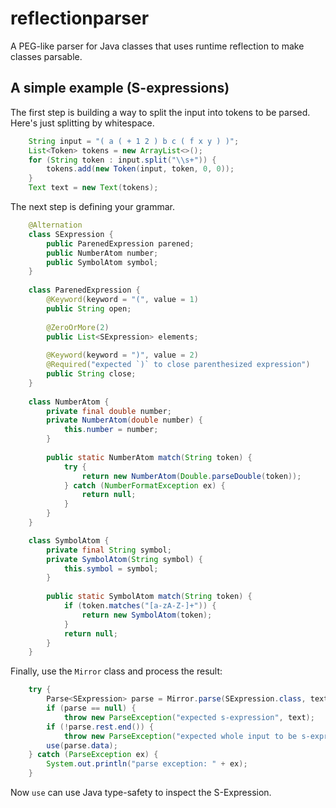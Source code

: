 # reflectionparser
A PEG-like parser for Java classes that uses runtime reflection to make classes parsable.

## A simple example (S-expressions)

The first step is building a way to split the input into tokens to be parsed. Here's just splitting by whitespace.

```java
	String input = "( a ( + 1 2 ) b c ( f x y ) )";
	List<Token> tokens = new ArrayList<>();
	for (String token : input.split("\\s+")) {
		tokens.add(new Token(input, token, 0, 0));
	}
	Text text = new Text(tokens);
```

The next step is defining your grammar.

```java
	@Alternation
	class SExpression {
		public ParenedExpression parened;
		public NumberAtom number;
		public SymbolAtom symbol;
	}
	
	class ParenedExpression {
		@Keyword(keyword = "(", value = 1)
		public String open;
		
		@ZeroOrMore(2)
		public List<SExpression> elements;
		
		@Keyword(keyword = ")", value = 2)
		@Required("expected `)` to close parenthesized expression")
		public String close;
	}
	
	class NumberAtom {
		private final double number;
		private NumberAtom(double number) {
			this.number = number;
		}
	
		public static NumberAtom match(String token) {
			try {
				return new NumberAtom(Double.parseDouble(token));
			} catch (NumberFormatException ex) {
				return null;
			}
		}
	}

	class SymbolAtom {
		private final String symbol;
		private SymbolAtom(String symbol) {
			this.symbol = symbol;
		}
		
		public static SymbolAtom match(String token) {
			if (token.matches("[a-zA-Z-]+")) {
				return new SymbolAtom(token);
			}
			return null;
		}
	}
```

Finally, use the `Mirror` class and process the result:

```java
	try {
		Parse<SExpression> parse = Mirror.parse(SExpression.class, text);
		if (parse == null) {
			throw new ParseException("expected s-expression", text);
		if (!parse.rest.end()) {
			throw new ParseException("expected whole input to be s-expression", parse.rest);
		use(parse.data);
	} catch (ParseException ex) {
		System.out.println("parse exception: " + ex);
	}
```

Now `use` can use Java type-safety to inspect the S-Expression.
